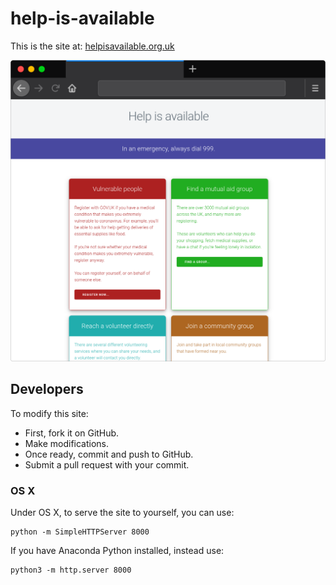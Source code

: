 # help-is-available

This is the site at: [helpisavailable.org.uk](https://helpisavailable.org.uk)

![preview of the site](images/preview.png)

## Developers

To modify this site:

* First, fork it on GitHub.
* Make modifications.
* Once ready, commit and push to GitHub.
* Submit a pull request with your commit.

### OS X

Under OS X, to serve the site to yourself, you can use:

```
python -m SimpleHTTPServer 8000
```

If you have Anaconda Python installed, instead use:

```
python3 -m http.server 8000
```